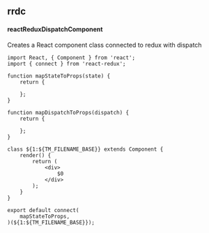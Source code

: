 ## rrdc
#### reactReduxDispatchComponent
Creates a React component class connected to redux with dispatch
```
import React, { Component } from 'react';
import { connect } from 'react-redux';

function mapStateToProps(state) {
	return {

	};
}

function mapDispatchToProps(dispatch) {
	return {

	};
}

class ${1:${TM_FILENAME_BASE}} extends Component {
	render() {
		return (
			<div>
				$0
			</div>
		);
	}
}

export default connect(
	mapStateToProps,
)(${1:${TM_FILENAME_BASE}});
```